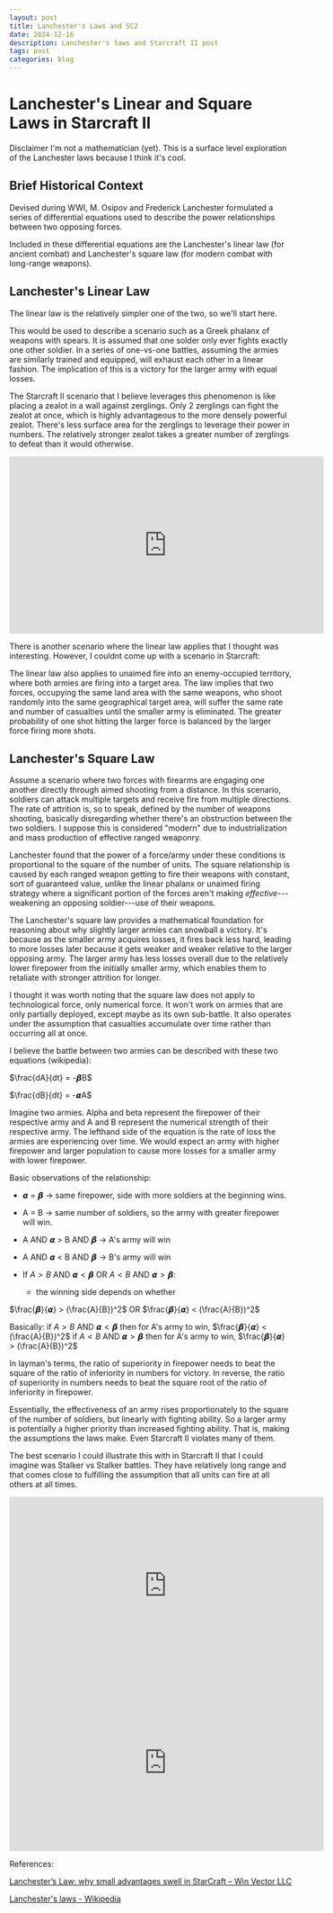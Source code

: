 ```yaml
---
layout: post
title: Lanchester's Laws and SC2
date: 2024-12-16
description: Lanchester's laws and Starcraft II post
tags: post
categories: blog
---
```


# Lanchester's Linear and Square Laws in Starcraft II

Disclaimer I'm not a mathematician (yet). This is a surface level exploration of the Lanchester laws because I think it's cool.

## Brief Historical Context

Devised during WWI, M. Osipov and Frederick Lanchester formulated a series of differential equations used to describe the power relationships between two opposing forces.

Included in these differential equations are the Lanchester's linear law (for ancient combat) and Lanchester's square law (for modern combat with long-range weapons).

## Lanchester's Linear Law

The linear law is the relatively simpler one of the two, so we'll start here. 

This would be used to describe a scenario such as a Greek phalanx of weapons with spears. It is assumed that one solder only ever fights exactly one other soldier. In a series of one-vs-one battles, assuming the armies are similarly trained and equipped, will exhaust each other in a linear fashion. The implication of this is a victory for the larger army with equal losses.

The Starcraft II scenario that I believe leverages this phenomenon is like placing a zealot in a wall against zerglings. Only 2 zerglings can fight the zealot at once, which is highly advantageous to the more densely powerful zealot. There's less surface area for the zerglings to leverage their power in numbers. The relatively stronger zealot takes a greater number of zerglings to defeat than it would otherwise.

<iframe width="560" height="315" src="https://www.youtube.com/embed/D3A2i-n5ydI?si=esdkxSxvHKGNn7id" title="YouTube video player" frameborder="0" allow="accelerometer; autoplay; clipboard-write; encrypted-media; gyroscope; picture-in-picture; web-share" referrerpolicy="strict-origin-when-cross-origin" allowfullscreen></iframe><br/>

There is another scenario where the linear law applies that I thought was interesting. However, I couldnt come up with a scenario in Starcraft:

The linear law also applies to unaimed fire into an enemy-occupied territory, where both armies are firing into a target area. The law implies that two forces, occupying the same land area with the same weapons, who shoot randomly into the same geographical target area, will suffer the same rate and number of casualties until the smaller army is eliminated. The greater probability of one shot hitting the larger force is balanced by the larger force firing more shots.

## Lanchester's Square Law

Assume a scenario where two forces with firearms are engaging one another directly through aimed shooting from a distance. In this scenario, soldiers can attack multiple targets and receive fire from multiple directions. The rate of attrition is, so to speak, defined by the number of weapons shooting, basically disregarding whether there's an obstruction between the two soldiers. I suppose this is considered "modern" due to industrialization and mass production of effective ranged weaponry.

Lanchester found that the power of a force/army under these conditions is proportional to the square of the number of units. The square relationship is caused by each ranged weapon getting to fire their weapons with constant, sort of guaranteed value, unlike the linear phalanx or unaimed firing strategy where a significant portion of the forces aren't making *effective*---weakening an opposing soldier---use of their weapons.

The Lanchester's square law provides a mathematical foundation for reasoning about why slightly larger armies can snowball a victory. It's because as the smaller army acquires losses, it fires back less hard, leading to more losses later because it gets weaker and weaker relative to the larger opposing army. The larger army has less losses overall due to the relatively lower firepower from the initially smaller army, which enables them to retaliate with stronger attrition for longer.

I thought it was worth noting that the square law does not apply to technological force, only numerical force. It won't work on armies that are only partially deployed, except maybe as its own sub-battle. It also operates under the assumption that casualties accumulate over time rather than occurring all at once.

I believe the battle between two armies can be described with these two equations (wikipedia):

$\frac{dA}{dt} = -𝞫B$

$\frac{dB}{dt} = -𝞪A$

Imagine two armies. Alpha and beta represent the firepower of their respective army and A and B represent the numerical strength of their respective army. The lefthand side of the equation is the rate of loss the armies are experiencing over time. We would expect an army with higher firepower and larger population to cause more losses for a smaller army with lower firepower.

Basic observations of the relationship:
- 𝞪 = 𝞫 -> same firepower, side with more soldiers at the beginning wins.
- A = B -> same number of soldiers, so the army with greater firepower will win.
- A AND 𝞪 > B AND 𝞫 -> A's army will win
- A AND 𝞪 < B AND 𝞫 -> B's army will win

- If $A > B$ AND $𝞪 < 𝞫$ OR $A < B$ AND $𝞪 > 𝞫$:
	- the winning side depends on whether

$\frac{𝞫}{𝞪} > (\frac{A}{B})^2$ OR $\frac{𝞫}{𝞪} < (\frac{A}{B})^2$

Basically:
if $A > B$ AND $𝞪 < 𝞫$ then for A's army to win, $\frac{𝞫}{𝞪} < (\frac{A}{B})^2$
if $A < B$ AND $𝞪 > 𝞫$ then for A's army to win, $\frac{𝞫}{𝞪} > (\frac{A}{B})^2$

In layman's terms, the ratio of superiority in firepower needs to beat the square of the ratio of inferiority in numbers for victory. In reverse, the ratio of superiority in numbers needs to beat the square root of the ratio of inferiority in firepower.

Essentially, the effectiveness of an army rises proportionately to the square of the number of soldiers, but linearly with fighting ability. So a larger army is potentially a higher priority than increased fighting ability. That is, making the assumptions the laws make. Even Starcraft II violates many of them.

The best scenario I could illustrate this with in Starcraft II that I could imagine was Stalker vs Stalker battles. They have relatively long range and that comes close to fulfilling the assumption that all units can fire at all others at all times.

<iframe width="560" height="315" src="https://www.youtube.com/embed/QqLKogpFmNk?si=MEJamEjq0q9i0KfE" title="YouTube video player" frameborder="0" allow="accelerometer; autoplay; clipboard-write; encrypted-media; gyroscope; picture-in-picture; web-share" referrerpolicy="strict-origin-when-cross-origin" allowfullscreen></iframe>

<iframe width="560" height="315" src="https://www.youtube.com/embed/H5mBT3p8riQ?si=sbPCJwEfD6WQL7tL" title="YouTube video player" frameborder="0" allow="accelerometer; autoplay; clipboard-write; encrypted-media; gyroscope; picture-in-picture; web-share" referrerpolicy="strict-origin-when-cross-origin" allowfullscreen></iframe><br/>

References:

[Lanchester’s Law: why small advantages swell in StarCraft – Win Vector LLC](https://win-vector.com/2010/09/17/lanchesters-law-why-small-advantages-swell-in-starcraft/)

[Lanchester's laws - Wikipedia](https://en.wikipedia.org/wiki/Lanchester%27s_laws)
